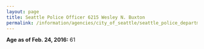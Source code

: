 ```yaml
---
layout: page
title: Seattle Police Officer 6215 Wesley N. Buxton
permalink: /information/agencies/city_of_seattle/seattle_police_department/copbook/6215/
---
```


**Age as of Feb. 24, 2016:** 61

